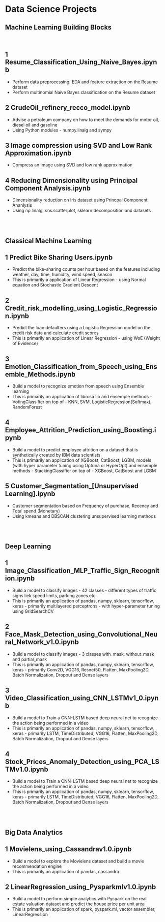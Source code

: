    # Data Science Projects
## Machine Learning Building Blocks
</br>

1 Resume_Classification_Using_Naive_Bayes.ipynb
   -
   - Perform data preprocessing, EDA and feature extraction on the Resume dataset
   - Perform multinomial Naive Bayes classification on the Resume dataset 

2 CrudeOil_refinery_recco_model.ipynb
   -
   - Advise a petroleum company on how to meet the demands for motor oil, diesel oil and gasoline
   - Using Python modules - numpy.linalg and sympy

3 Image compression using SVD and Low Rank Approximation.ipynb
   -
   - Compress an image using SVD and low rank approximation

4 Reducing Dimensionality using Principal Component Analysis.ipynb
   -
   - Dimensionality reduction on Iris dataset using Princpal Component Ananlysis
   - Using np.linalg, sns.scatterplot, sklearn decomposition and datasets

</br>
</br>

## Classical Machine Learning 

1 Predict Bike Sharing Users.ipynb
   -
   - Predict the bike-sharing counts per hour based on the features including weather, day, time, humidity, wind speed, season
   - This is primarily a application of Linear Regression - using Normal equation and Stochastic Gradient Descent

2 Credit_risk_modelling_using_Logistic_Regression.ipynb
   -
   - Predict the loan defaulters using a Logistic Regression model on the credit risk data and calculate credit scores
   - This is primarily an application of Linear Regression - using WoE (Weight of Evidence)

3 Emotion_Classification_from_Speech_using_Ensemble_Methods.ipynb
   -
   - Build a model to recognize emotion from speech using Ensemble learning
   - This is primarily an application of librosa lib and ensemple methods - VotingClassifier on top of - KNN, SVM, LogisticRegression(Softmax), RandomForest 

4 Employee_Attrition_Prediction_using_Boosting.ipynb
   -
   - Build a model to predict employee attrition on a dataset that is synthetically created by IBM data scientists
   - This is primarily an application of XGBoost, CatBoost, LGBM, models (with hyper parameter tuning using Optuna or HyperOpt) and ensemple methods - StackingClassifier on top of - XGBoost, CatBoost and LGBM

 5 Customer_Segmentation_[Unsupervised Learning].ipynb
   -
   - Customer segmentation based on Frequency of purchase, Recency and Total spend (Monetary)
   - Using kmeans and DBSCAN clustering unsupervised learning methods

</br>
</br>

## Deep Learning

1 Image_Classification_MLP_Traffic_Sign_Recognition.ipynb
   -
   - Build a model to classify images - 42 classes - different types of traffic signs liek speed limits, parking zones etc
   - This is primarily an application of pandas, numpy, sklearn, tensorflow, keras - primarily multilayered perceptrons - with hyper-parameter tuning using GridSearchCV

2 Face_Mask_Detection_using_Convolutional_Neural_Network_v1.0.ipynb
   -
   - Build a model to classify images - 3 classes with_mask, without_mask and partial_mask 
   - This is primarily an application of pandas, numpy, sklearn, tensorflow, keras - primarily Conv2D, VGG16, Resnet50, Flatten, MaxPooling2D, Batch Normalization, Dropout and Dense layers  

3 Video_Classification_using_CNN_LSTMv1_0.ipynb
   -
   - Build a model to Train a CNN-LSTM based deep neural net to recognize the action being performed in a video 
   - This is primarily an application of pandas, numpy, sklearn, tensorflow, keras - primarily LSTM, TimeDistributed, VGG16, Flatten, MaxPooling2D, Batch Normalization, Dropout and Dense layers  

4 Stock_Prices_Anomaly_Detection_using_PCA_LSTMv1.0.ipynb
   -
   - Build a model to Train a CNN-LSTM based deep neural net to recognize the action being performed in a video 
   - This is primarily an application of pandas, numpy, sklearn, tensorflow, keras - primarily LSTM, TimeDistributed, VGG16, Flatten, MaxPooling2D, Batch Normalization, Dropout and Dense layers  

</br>
</br>

## Big Data Analytics

1 Movielens_using_Cassandrav1.0.ipynb
   -
   - Build a model to explore the Movielens dataset and build a movie recommendation engine
   - This is primarily an application of pandas, cassandra 

2 LinearRegression_using_Pysparkmlv1.0.ipynb
   -
   - Build a model to perform simple analytics with Pyspark on the real estate valuation dataset and predict the house price per unit area
   - This is primarily an application of spark, pyspark.ml, vector assembler, LinearRegression
